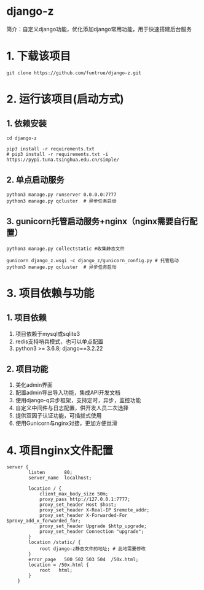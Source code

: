 # django-z
简介：自定义django功能，优化添加django常用功能，用于快速搭建后台服务

# 1. 下载该项目
```shell
git clone https://github.com/funtrue/django-z.git
```

# 2. 运行该项目(启动方式)
## 1. 依赖安装
```shell
cd django-z

pip3 install -r requirements.txt
# pip3 install -r requirements.txt -i https://pypi.tuna.tsinghua.edu.cn/simple/
```

## 2. 单点启动服务
```shell
python3 manage.py runserver 0.0.0.0:7777
python3 manage.py qcluster  # 异步任务启动
```

## 3. gunicorn托管启动服务+nginx（nginx需要自行配置）
```shell
python3 manage.py collectstatic #收集静态文件

gunicorn django_z.wsgi -c django_z/gunicorn_config.py # 托管启动
python3 manage.py qcluster  # 异步任务启动
```

# 3. 项目依赖与功能
## 1. 项目依赖
1. 项目依赖于mysql或sqlite3
2. redis支持哨兵模式，也可以单点配置
3. python3 >= 3.6.8; django==3.2.22
## 2. 项目功能
1. 美化admin界面
2. 配置admin导出导入功能，集成API开发文档
3. 使用django-q异步框架，支持定时，异步，监控功能
4. 自定义中间件与日志配置，供开发人员二次选择
5. 提供双因子认证功能，可插拔式使用
6. 使用Gunicorn与nginx对接，更加方便丝滑

# 4. 项目nginx文件配置
```nginx
server {
        listen       80;
        server_name  localhost;
        
        location / {
            client_max_body_size 50m;
            proxy_pass http://127.0.0.1:7777;
            proxy_set_header Host $host;
            proxy_set_header X-Real-IP $remote_addr;
            proxy_set_header X-Forwarded-For $proxy_add_x_forwarded_for;
            proxy_set_header Upgrade $http_upgrade;
            proxy_set_header Connection "upgrade";
        }
        location /static/ {
            root django-z静态文件的地址; # 此地需要修改
        }
        error_page   500 502 503 504  /50x.html;
        location = /50x.html {
            root   html;
        }
    }

```